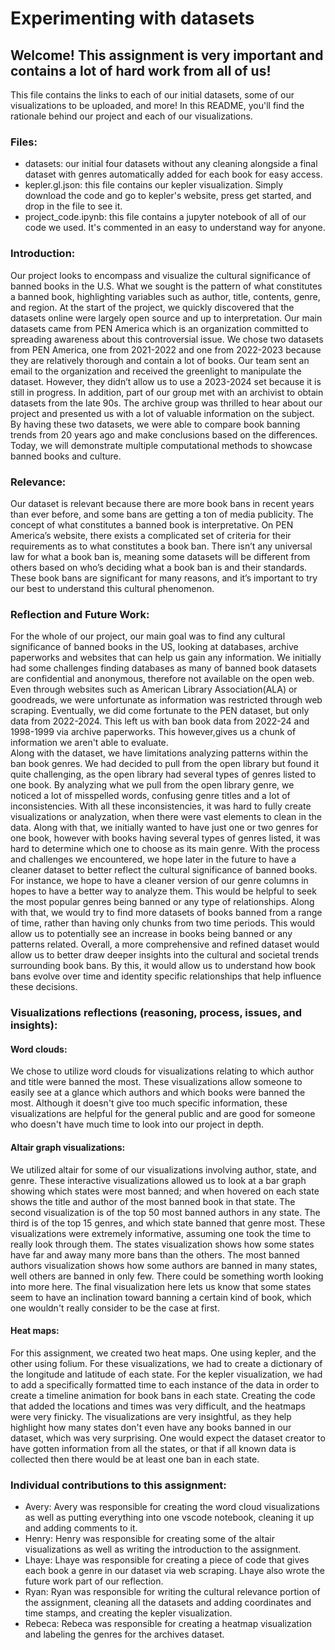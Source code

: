 # Experimenting with datasets
## Welcome! This assignment is very important and contains a lot of hard work from all of us!
This file contains the links to each of our initial datasets, some of our visualizations to be uploaded, and more! In this README, you'll find the rationale behind our project and each of our visualizations.

### Files:
- datasets: our initial four datasets without any cleaning alongside a final dataset with genres automatically added for each book for easy access.
- kepler.gl.json: this file contains our kepler visualization. Simply download the code and go to kepler's website, press get started, and drop in the file to see it.
- project_code.ipynb: this file contains a jupyter notebook of all of our code we used. It's commented in an easy to understand way for anyone.


### Introduction:
Our project looks to encompass and visualize the cultural significance of banned books in the U.S. What we sought is the pattern of what constitutes a banned book, highlighting variables such as author, title, contents, genre, and region. At the start of the project, we quickly discovered that the datasets online were largely open source and up to interpretation. Our main datasets came from PEN America which is an organization committed to spreading awareness about this controversial issue. We chose two datasets from PEN America, one from 2021-2022 and one from 2022-2023 because they are relatively thorough and contain a lot of books. Our team sent an email to the organization and received the greenlight to manipulate the dataset. However, they didn’t allow us to use a 2023-2024 set because it is still in progress. In addition, part of our group met with an archivist to obtain datasets from the late 90s. The archive group was thrilled to hear about our project and presented us with a lot of valuable information on the subject. By having these two datasets, we were able to compare book banning trends from 20 years ago and make conclusions based on the differences. Today, we will demonstrate multiple computational methods to showcase banned books and culture. 

### Relevance:
Our dataset is relevant because there are more book bans in recent years than ever before, and some bans are getting a ton of media publicity. The concept of what constitutes a banned book is interpretative. On PEN America’s website, there exists a complicated set of criteria for their requirements as to what constitutes a book ban. There isn’t any universal law for what a book ban is, meaning some datasets will be different from others based on who’s deciding what a book ban is and their standards. These book bans are significant for many reasons, and it’s important to try our best to understand this cultural phenomenon.

### Reflection and Future Work:
For the whole of our project, our main goal was to find any cultural significance of banned books in the US, looking at databases, archive paperworks and websites that can help us gain any information. We initially had some challenges finding databases as many of banned book datasets are confidential and anonymous, therefore not available on the open web. Even through websites such as American Library Association(ALA) or goodreads, we were unfortunate as information was restricted through web scraping. Eventually, we did come fortunate to the PEN dataset, but only data from 2022-2024. This left us with ban book data from 2022-24 and 1998-1999 via archive paperworks. This however,gives us a chunk of information we aren't able to evaluate.  
Along with the dataset, we have limitations analyzing patterns within the ban book genres. We had decided to pull from the open library but found it quite challenging, as the open library had several types of genres listed to one book. By analyzing what we pull from the open library genre, we noticed a lot of misspelled words, confusing genre titles and a lot of inconsistencies. With all these inconsistencies, it was hard to fully create visualizations or analyzation, when there were vast elements to clean in the data. Along with that, we initially wanted to have just one or two genres for one book, however with books having several types of genres listed, it was hard to determine which one to choose as its main genre. 
With the process and challenges we encountered, we hope later in the future to have a cleaner dataset to better reflect the cultural significance of banned books. For instance, we hope to have a cleaner version of our genre columns in hopes to have a better way to analyze them. This would be helpful to seek the most popular genres being banned or any type of relationships. Along with that, we would try to find more datasets of books banned from a range of time, rather than having only chunks from two time periods. This would allow us to potentially see an increase in books being banned or any patterns related. Overall, a more comprehensive and refined dataset would allow us to better draw deeper insights into the cultural and societal trends surrounding book bans. By this, it would allow us to understand how book bans evolve over time and identity specific relationships that help influence these decisions. 


### Visualizations reflections (reasoning, process, issues, and insights):
#### Word clouds:
We chose to utilize word clouds for visualizations relating to which author and title were banned the most. These visualizations allow someone to easily see at a glance which authors and which books were banned the most. Although it doesn't give too much specific information, these visualizations are helpful for the general public and are good for someone who doesn't have much time to look into our project in depth.  

#### Altair graph visualizations:
We utilized altair for some of our visualizations involving author, state, and genre. These interactive visualizations allowed us to look at a bar graph showing which states were most banned; and when hovered on each state shows the title and author of the most banned book in that state. The second visualization is of the top 50 most banned authors in any state. The third is of the top 15 genres, and which state banned that genre most. These visualizations were extremely informative, assuming one took the time to really look through them. The states visualization shows how some states have far and away many more bans than the others. The most banned authors visualization shows how some authors are banned in many states, well others are banned in only few. There could be something worth looking into more here. The final visualization here lets us know that some states seem to have an inclination toward banning a certain kind of book, which one wouldn't really consider to be the case at first. 

#### Heat maps:
For this assignment, we created two heat maps. One using kepler, and the other using folium. For these visualizations, we had to create a dictionary of the longitude and latitude of each state. For the kepler visualization, we had to add a specifically formatted time to each instance of the data in order to create a timeline animation for book bans in each state. Creating the code that added the locations and times was very difficult, and the heatmaps were very finicky. The visualizations are very insightful, as they help highlight how many states don't even have any books banned in our dataset, which was very surprising. One would expect the dataset creator to have gotten information from all the states, or that if all known data is collected then there would be at least one ban in each state. 


### Individual contributions to this assignment:
- Avery: Avery was responsible for creating the word cloud visualizations as well as putting everything into one vscode notebook, cleaning it up and adding comments to it.
- Henry: Henry was responsible for creating some of the altair visualizations as well as writing the introduction to the assignment. 
- Lhaye: Lhaye was responsible for creating a piece of code that gives each book a genre in our dataset via web scraping. Lhaye also wrote the future work part of our reflection.
- Ryan: Ryan was responsible for writing the cultural relevance portion of the assignment, cleaning all the datasets and adding coordinates and time stamps, and creating the kepler visualization.
- Rebeca: Rebeca was responsible for creating a heatmap visualization and labeling the genres for the archives dataset. 